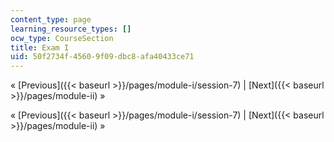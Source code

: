 ```yaml
---
content_type: page
learning_resource_types: []
ocw_type: CourseSection
title: Exam I
uid: 50f2734f-4560-9f09-dbc8-afa40433ce71
---
```


« [Previous]({{< baseurl >}}/pages/module-i/session-7) | [Next]({{< baseurl >}}/pages/module-ii) »

« [Previous]({{< baseurl >}}/pages/module-i/session-7) | [Next]({{< baseurl >}}/pages/module-ii) »